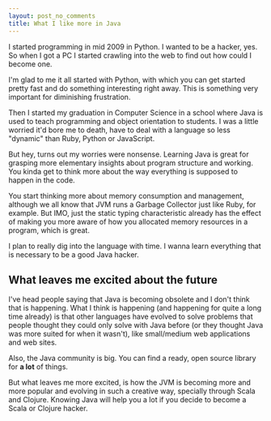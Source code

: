 ```yaml
---
layout: post_no_comments
title: What I like more in Java
---
```


<span class="drops">I</span> started programming in mid 2009 in Python. I wanted to be a hacker, yes. So when I got a PC I started crawling into the web to find out how could I become one.

I'm glad to me it all started with Python, with which you can get started pretty fast and do something interesting right away. This is something very important for diminishing frustration.

Then I started my graduation in Computer Science in a school where Java is used to teach programming and object orientation to students. I was a little worried it'd bore me to death, have to deal with a language so less "dynamic" than Ruby, Python or JavaScript.

But hey, turns out my worries were nonsense. Learning Java is great for grasping more elementary insights about program structure and working. You kinda get to think more about the way everything is supposed to happen in the code.

You start thinking more about memory consumption and management, although we all know that JVM runs a Garbage Collector just like Ruby, for example. But IMO, just the static typing characteristic already has the effect of making you more aware of how you allocated memory resources in a program, which is great.

I plan to really dig into the language with time. I wanna learn everything that is necessary to be a good Java hacker.

## What leaves me excited about the future

I've head people saying that Java is becoming obsolete and I don't think that is happening. What I think is happening (and happening for quite a long time already) is that other languages have evolved to solve problems that people thought they could only solve with Java before (or they thought Java was more suited for when it wasn't), like small/medium web applications and web sites.

Also, the Java community is big. You can find a ready, open source library for **a lot** of things.

But what leaves me more excited, is how the JVM is becoming more and more popular and evolving in such a creative way, specially through Scala and Clojure. Knowing Java will help you a lot if you decide to become a Scala or Clojure hacker.